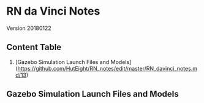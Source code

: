 # RN da Vinci Notes
Version 20180122
## Content Table

01. [Gazebo Simulation Launch Files and Models] (https://github.com/HutEight/RN_notes/edit/master/RN_davinci_notes.md/13)

























## Gazebo Simulation Launch Files and Models

